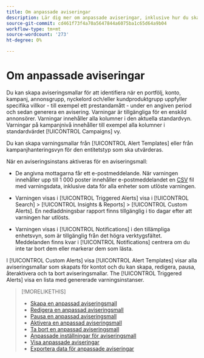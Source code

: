 ```yaml
---
title: Om anpassade aviseringar
description: Lär dig mer om anpassade aviseringar, inklusive hur du skapar aviseringsmallar och när aviseringar utlöses.
source-git-commit: cd461f73f4a70a5647844a6075ba1c65d64a9b04
workflow-type: tm+mt
source-wordcount: '273'
ht-degree: 0%

---
```


# Om anpassade aviseringar

Du kan skapa aviseringsmallar för att identifiera när en portfölj, konto, kampanj, annonsgrupp, nyckelord och/eller kundproduktgrupp uppfyller specifika villkor - till exempel ett prestandamått - under en angiven period och sedan generera en avisering. Varningar är tillgängliga för en enskild annonsörer. Varningar innehåller alla kolumner i den aktuella standardvyn. Varningar på kampanjnivå innehåller till exempel alla kolumner i standardvärdet [!UICONTROL Campaigns] vy.

Du kan skapa varningsmallar från [!UICONTROL Alert Templates] eller från kampanjhanteringsvyn för den entitetstyp som ska utvärderas.

När en aviseringsinstans aktiveras för en aviseringsmall:

* De angivna mottagarna får ett e-postmeddelande. När varningen innehåller upp till 1 000 poster innehåller e-postmeddelandet en [CSV](/help/search-social-commerce/glossary.md#c-d) fil med varningsdata, inklusive data för alla enheter som utlöste varningen.

* Varningen visas i [!UICONTROL Triggered Alerts] visa i [!UICONTROL Search] > [!UICONTROL Insights & Reports] > [!UICONTROL Custom Alerts]. En nedladdningsbar rapport finns tillgänglig i tio dagar efter att varningen har utlösts.

* Varningen visas i [!UICONTROL Notifications] i den tillämpliga enhetsvyn, som är tillgänglig från det högra verktygsfältet. Meddelanden finns kvar i [!UICONTROL Notifications] centrera om du inte tar bort dem eller markerar dem som lästa.

I [!UICONTROL Custom Alerts] visa [!UICONTROL Alert Templates] visar alla aviseringsmallar som skapats för kontot och du kan skapa, redigera, pausa, återaktivera och ta bort aviseringsmallar. The [!UICONTROL Triggered Alerts] visa en lista med genererade varningsinstanser.

>[!MORELIKETHIS]
>
>* [Skapa en anpassad aviseringsmall](alert-template-create.md)
>* [Redigera en anpassad aviseringsmall](alert-template-edit.md)
>* [Pausa en anpassad aviseringsmall](alert-template-pause.md)
>* [Aktivera en anpassad aviseringsmall](alert-template-activate.md)
>* [Ta bort en anpassad aviseringsmall](alert-template-delete.md)
>* [Anpassade inställningar för aviseringsmall](alert-template-settings.md)
>* [Visa anpassade aviseringar](alert-view.md)
>* [Exportera data för anpassade aviseringar](alert-export-data.md)

